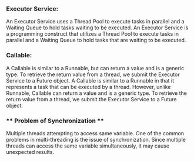### **Executor Service**:
An Executor Service uses a Thread Pool to execute tasks in parallel and a Waiting Queue to hold tasks waiting to be executed. 
An Executor Service is a programming construct that utilizes a Thread Pool to execute tasks in parallel and a Waiting Queue to hold tasks that are waiting to be executed. 

### **Callable**:
A Callable is similar to a Runnable, but can return a value and is a generic type. To retrieve the return value from a thread, we submit the Executor Service to a Future object.
A Callable is similar to a Runnable in that it represents a task that can be executed by a thread. However, unlike Runnable, Callable can return a value and is a generic type. To retrieve the return value from a thread, we submit the Executor Service to a Future object.

### ** Problem of Synchronization **
Multiple threads attempting to access same variable.
One of the common problems in multi-threading is the issue of synchronization. Since multiple threads can access the same variable simultaneously, it may cause unexpected results.
